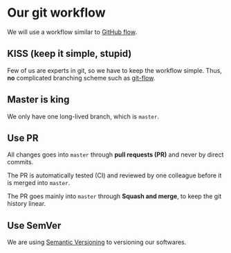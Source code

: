 # Our git workflow

We will use a workflow similar to [GitHub flow](https://guides.github.com/introduction/flow/).

## KISS (keep it simple, stupid)

Few of us are experts in git, so we have to keep the workflow simple. Thus, **no** complicated branching scheme such as [git-flow](https://nvie.com/posts/a-successful-git-branching-model/).

## Master is king

We only have one long-lived branch, which is `master`.

## Use PR

All changes goes into `master` through **pull requests (PR)** and never by direct commits.

The PR is automatically tested (CI) and reviewed by one colleague before it is merged into `master`.

The PR goes mainly into `master` through **Squash and merge**, to keep the git history linear.

## Use SemVer

We are using [Semantic Versioning](https://semver.org/) to versioning our softwares. 



